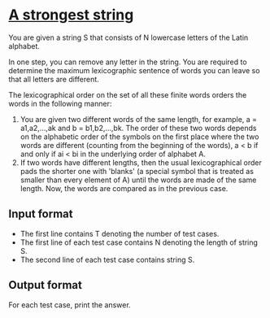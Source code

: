 # [A strongest string][link]

You are given a string S that consists of N lowercase letters of the Latin alphabet.

In one step, you can remove any letter in the string. You are required to determine the maximum lexicographic sentence of words you can leave so that all letters are different.

The lexicographical order on the set of all these finite words orders the words in the following manner:

1. You are given two different words of the same length, for example, a = a1,a2,...,ak and b = b1,b2,...,bk. The order of these two words depends on the alphabetic order of the symbols on the first place where the two words are different (counting from the beginning of the words), a < b if and only if ai < bi in the underlying order of alphabet A.
2. If two words have different lengths, then the usual lexicographical order pads the shorter one with 'blanks' (a special symbol that is treated as smaller than every element of A) until the words are made of the same length. Now, the words are compared as in the previous case.

## Input format

- The first line contains T denoting the number of test cases.
- The first line of each test case contains N denoting the length of string S.
- The second line of each test case contains string S.

## Output format

For each test case, print the answer.

[link]: https://www.hackerearth.com/practice/algorithms/string-algorithm/string-searching/practice-problems/algorithm/strongest-string-4103a929/
